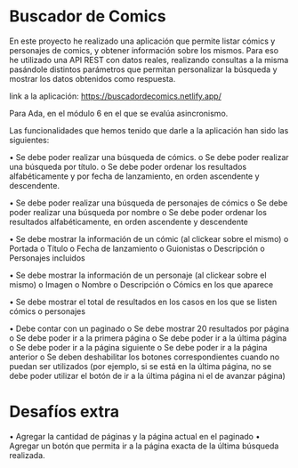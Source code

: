 # Buscador de Comics
En este proyecto he realizado una aplicación que permite listar cómics y personajes de comics, y obtener información sobre los mismos. Para eso he utilizado una API REST con datos reales, realizando consultas a la misma pasándole distintos parámetros que permitan personalizar la búsqueda y mostrar los datos obtenidos como respuesta.

link a la aplicación: https://buscadordecomics.netlify.app/


Para Ada, en el módulo 6 en el que se evalúa asincronismo. 

Las funcionalidades que hemos tenido que darle a la aplicación han sido las siguientes:

•	Se debe poder realizar una búsqueda de cómics.
  o	Se debe poder realizar una búsqueda por título.
  o	Se debe poder ordenar los resultados alfabéticamente y por fecha de lanzamiento, en orden ascendente y descendente.

•   Se debe poder realizar una búsqueda de personajes de cómics
  o	Se debe poder realizar una búsqueda por nombre
  o	Se debe poder ordenar los resultados alfabéticamente, en orden ascendente y descendente

•   Se debe mostrar la información de un cómic (al clickear sobre el mismo)
  o	Portada
  o	Título
  o	Fecha de lanzamiento
  o	Guionistas
  o	Descripción
  o	Personajes incluidos

•   Se debe mostrar la información de un personaje (al clickear sobre el mismo)
  o	Imagen
  o	Nombre
  o	Descripción
  o	Cómics en los que aparece

•   Se debe mostrar el total de resultados en los casos en los que se listen cómics o personajes

•   Debe contar con un paginado
  o	Se debe mostrar 20 resultados por página
  o	Se debe poder ir a la primera página
  o	Se debe poder ir a la última página
  o	Se debe poder ir a la página siguiente
  o	Se debe poder ir a la página anterior
  o	Se deben deshabilitar los botones correspondientes cuando no puedan ser utilizados (por ejemplo, si se está en la última página, no se debe poder utilizar el botón de ir a la última página ni el de avanzar página)

# Desafíos extra
•   Agregar la cantidad de páginas y la página actual en el paginado
•   Agregar un botón que permita ir a la página exacta de la última búsqueda realizada.



